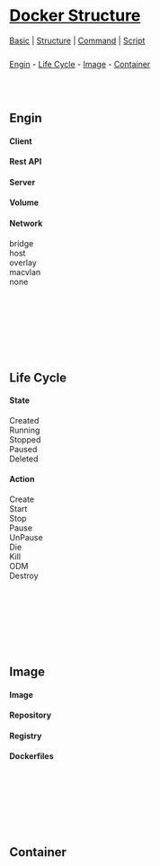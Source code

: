 <style>
.md0{margin-top: 150px;}
.md1{margin-top: 75px;}
.md2{margin-top: 50px;}
.md3{margin-top: 25px;}
.md4{margin-top: 10px;}
.tbl1 td#header{background-color: D1ECCF}
.tbl1 tr#header{background-color: D1ECCF}
</style>


# [<span style="color:black;">Docker Structure</span>](Docker.md)
[Basic](Docker-Basic.md) | 
[Structure](Docker-Structure.md) | 
[Command](Docker-Command.md) |
[Script](Docker-Script.md)


<div class="md3"></div>
<a href="#Engin">Engin</a> - 
<a href="#life-cycle">Life Cycle</a> - 
<a href="#Image">Image</a> - 
<a href="#Container">Container</a>






<div class="md1"></div>

## Engin

#### Client  

#### Rest API

#### Server  

#### Volume

#### Network

bridge
<br>
host
<br>
overlay
<br>
macvlan
<br>
none







<div class="md0"></div>

## Life Cycle

#### State

Created
<br>
Running
<br>
Stopped
<br>
Paused
<br>
Deleted

#### Action

Create
<br>
Start
<br>
Stop
<br>
Pause
<br>
UnPause
<br>
Die
<br>
Kill
<br>
ODM
<br>
Destroy





<div class="md0"></div>

## Image

#### Image
#### Repository
#### Registry  
#### Dockerfiles






<div class="md0"></div>

## Container






